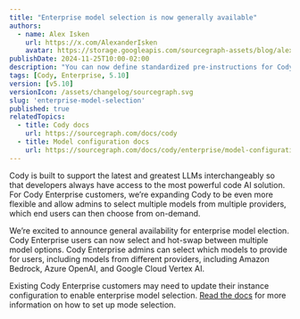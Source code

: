 ```yaml
---
title: "Enterprise model selection is now generally available"
authors:
  - name: Alex Isken
    url: https://x.com/AlexanderIsken
    avatar: https://storage.googleapis.com/sourcegraph-assets/blog/alex_avatar.png
publishDate: 2024-11-25T10:00-02:00
description: "You can now define standardized pre-instructions for Cody to determine how it answers questions or which questions it will answer."
tags: [Cody, Enterprise, 5.10]
version: [v5.10]
versionIcon: /assets/changelog/sourcegraph.svg
slug: 'enterprise-model-selection'
published: true
relatedTopics:
  - title: Cody docs
    url: https://sourcegraph.com/docs/cody
  - title: Model configuration docs
    url: https://sourcegraph.com/docs/cody/enterprise/model-configuration
---
```


Cody is built to support the latest and greatest LLMs interchangeably so that developers always have access to the most powerful code AI solution. For Cody Enterprise customers, we’re expanding Cody to be even more flexible and allow admins to select multiple models from multiple providers, which end users can then choose from on-demand.

We’re excited to announce general availability for enterprise model election. Cody Enterprise users can now select and hot-swap between multiple model options. Cody Enterprise admins can select which models to provide for users, including models from different providers, including Amazon Bedrock, Azure OpenAI, and Google Cloud Vertex AI.

Existing Cody Enterprise customers may need to update their instance configuration to enable enterprise model selection. [Read the docs](https://sourcegraph.com/docs/cody/enterprise/model-configuration) for more information on how to set up mode selection.